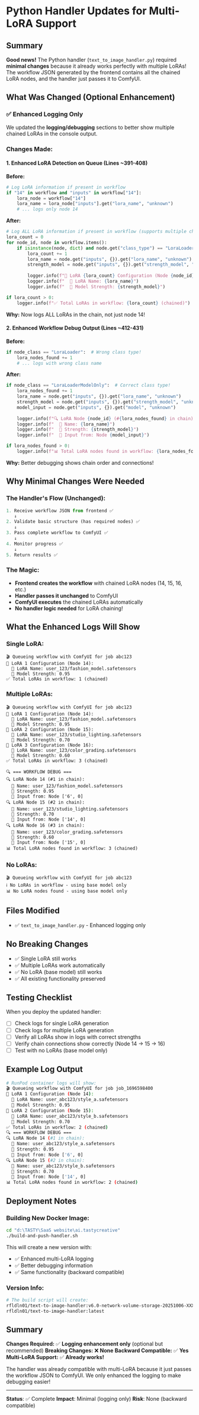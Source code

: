 # Python Handler Updates for Multi-LoRA Support

## Summary

**Good news!** The Python handler (`text_to_image_handler.py`) required **minimal changes** because it already works perfectly with multiple LoRAs! The workflow JSON generated by the frontend contains all the chained LoRA nodes, and the handler just passes it to ComfyUI.

## What Was Changed (Optional Enhancement)

### ✅ Enhanced Logging Only

We updated the **logging/debugging** sections to better show multiple chained LoRAs in the console output.

### Changes Made:

#### 1. **Enhanced LoRA Detection on Queue** (Lines ~391-408)
**Before:**
```python
# Log LoRA information if present in workflow
if "14" in workflow and "inputs" in workflow["14"]:
    lora_node = workflow["14"]
    lora_name = lora_node["inputs"].get("lora_name", "unknown")
    # ... logs only node 14
```

**After:**
```python
# Log ALL LoRA information if present in workflow (supports multiple chained LoRAs)
lora_count = 0
for node_id, node in workflow.items():
    if isinstance(node, dict) and node.get("class_type") == "LoraLoaderModelOnly":
        lora_count += 1
        lora_name = node.get("inputs", {}).get("lora_name", "unknown")
        strength_model = node.get("inputs", {}).get("strength_model", "unknown")
        
        logger.info(f"🎨 LoRA {lora_count} Configuration (Node {node_id}):")
        logger.info(f"  📁 LoRA Name: {lora_name}")
        logger.info(f"  💪 Model Strength: {strength_model}")

if lora_count > 0:
    logger.info(f"✅ Total LoRAs in workflow: {lora_count} (chained)")
```

**Why:** Now logs ALL LoRAs in the chain, not just node 14!

#### 2. **Enhanced Workflow Debug Output** (Lines ~412-431)
**Before:**
```python
if node_class == "LoraLoader":  # Wrong class type!
    lora_nodes_found += 1
    # ... logs with wrong class name
```

**After:**
```python
if node_class == "LoraLoaderModelOnly":  # Correct class type!
    lora_nodes_found += 1
    lora_name = node.get("inputs", {}).get("lora_name", "unknown")
    strength_model = node.get("inputs", {}).get("strength_model", "unknown")
    model_input = node.get("inputs", {}).get("model", "unknown")
    
    logger.info(f"🔍 LoRA Node {node_id} (#{lora_nodes_found} in chain):")
    logger.info(f"  📁 Name: {lora_name}")
    logger.info(f"  💪 Strength: {strength_model}")
    logger.info(f"  🔗 Input from: Node {model_input}")

if lora_nodes_found > 0:
    logger.info(f"📊 Total LoRA nodes found in workflow: {lora_nodes_found} (chained)")
```

**Why:** Better debugging shows chain order and connections!

## Why Minimal Changes Were Needed

### The Handler's Flow (Unchanged):
```python
1. Receive workflow JSON from frontend ✅
   ↓
2. Validate basic structure (has required nodes) ✅
   ↓
3. Pass complete workflow to ComfyUI ✅
   ↓
4. Monitor progress ✅
   ↓
5. Return results ✅
```

### The Magic:
- **Frontend creates the workflow** with chained LoRA nodes (14, 15, 16, etc.)
- **Handler passes it unchanged** to ComfyUI
- **ComfyUI executes** the chained LoRAs automatically
- **No handler logic needed** for LoRA chaining!

## What the Enhanced Logs Will Show

### Single LoRA:
```
🎬 Queueing workflow with ComfyUI for job abc123
🎨 LoRA 1 Configuration (Node 14):
  📁 LoRA Name: user_123/fashion_model.safetensors
  💪 Model Strength: 0.95
✅ Total LoRAs in workflow: 1 (chained)
```

### Multiple LoRAs:
```
🎬 Queueing workflow with ComfyUI for job abc123
🎨 LoRA 1 Configuration (Node 14):
  📁 LoRA Name: user_123/fashion_model.safetensors
  💪 Model Strength: 0.95
🎨 LoRA 2 Configuration (Node 15):
  📁 LoRA Name: user_123/studio_lighting.safetensors
  💪 Model Strength: 0.70
🎨 LoRA 3 Configuration (Node 16):
  📁 LoRA Name: user_123/color_grading.safetensors
  💪 Model Strength: 0.60
✅ Total LoRAs in workflow: 3 (chained)

🔍 === WORKFLOW DEBUG ===
🔍 LoRA Node 14 (#1 in chain):
  📁 Name: user_123/fashion_model.safetensors
  💪 Strength: 0.95
  🔗 Input from: Node ['6', 0]
🔍 LoRA Node 15 (#2 in chain):
  📁 Name: user_123/studio_lighting.safetensors
  💪 Strength: 0.70
  🔗 Input from: Node ['14', 0]
🔍 LoRA Node 16 (#3 in chain):
  📁 Name: user_123/color_grading.safetensors
  💪 Strength: 0.60
  🔗 Input from: Node ['15', 0]
📊 Total LoRA nodes found in workflow: 3 (chained)
```

### No LoRAs:
```
🎬 Queueing workflow with ComfyUI for job abc123
ℹ️ No LoRAs in workflow - using base model only
📊 No LoRA nodes found - using base model only
```

## Files Modified

- ✅ `text_to_image_handler.py` - Enhanced logging only

## No Breaking Changes

- ✅ Single LoRA still works
- ✅ Multiple LoRAs work automatically
- ✅ No LoRA (base model) still works
- ✅ All existing functionality preserved

## Testing Checklist

When you deploy the updated handler:

- [ ] Check logs for single LoRA generation
- [ ] Check logs for multiple LoRA generation
- [ ] Verify all LoRAs show in logs with correct strengths
- [ ] Verify chain connections show correctly (Node 14 → 15 → 16)
- [ ] Test with no LoRAs (base model only)

## Example Log Output

```bash
# RunPod container logs will show:
🎬 Queueing workflow with ComfyUI for job job_1696598400
🎨 LoRA 1 Configuration (Node 14):
  📁 LoRA Name: user_abc123/style_a.safetensors
  💪 Model Strength: 0.95
🎨 LoRA 2 Configuration (Node 15):
  📁 LoRA Name: user_abc123/style_b.safetensors
  💪 Model Strength: 0.70
✅ Total LoRAs in workflow: 2 (chained)
🔍 === WORKFLOW DEBUG ===
🔍 LoRA Node 14 (#1 in chain):
  📁 Name: user_abc123/style_a.safetensors
  💪 Strength: 0.95
  🔗 Input from: Node ['6', 0]
🔍 LoRA Node 15 (#2 in chain):
  📁 Name: user_abc123/style_b.safetensors
  💪 Strength: 0.70
  🔗 Input from: Node ['14', 0]
📊 Total LoRA nodes found in workflow: 2 (chained)
```

## Deployment Notes

### Building New Docker Image:
```bash
cd "d:\TASTY\SaaS website\ai.tastycreative"
./build-and-push-handler.sh
```

This will create a new version with:
- ✅ Enhanced multi-LoRA logging
- ✅ Better debugging information
- ✅ Same functionality (backward compatible)

### Version Info:
```bash
# The build script will create:
rfldln01/text-to-image-handler:v6.0-network-volume-storage-20251006-XXXXXX
rfldln01/text-to-image-handler:latest
```

## Summary

**Changes Required:** ✅ **Logging enhancement only** (optional but recommended)
**Breaking Changes:** ❌ **None**
**Backward Compatible:** ✅ **Yes**
**Multi-LoRA Support:** ✅ **Already works!**

The handler was already compatible with multi-LoRA because it just passes the workflow JSON to ComfyUI. We only enhanced the logging to make debugging easier!

---

**Status**: ✅ Complete
**Impact**: Minimal (logging only)
**Risk**: None (backward compatible)
